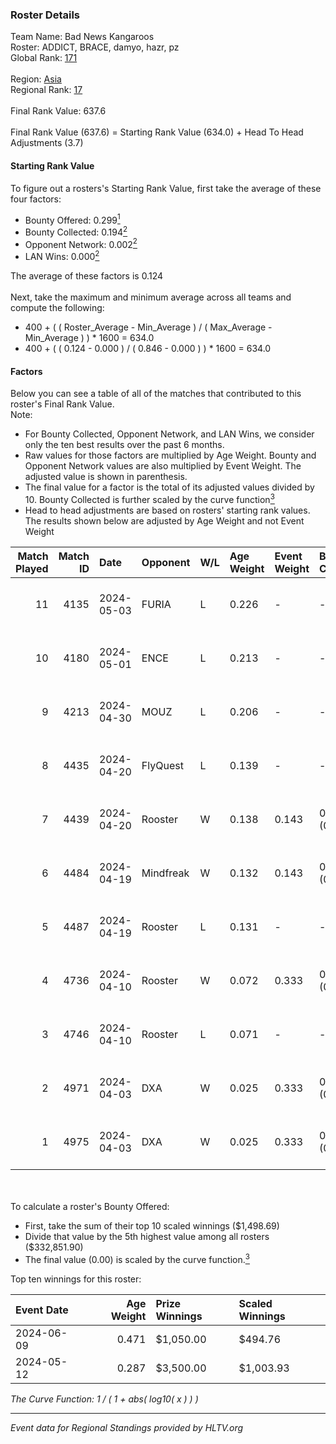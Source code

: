 ### Roster Details<br />
Team Name: Bad News Kangaroos<br />
Roster: ADDICT, BRACE, damyo, hazr, pz<br />
Global Rank: [171](../../standings_global_2024_09_26.md)<br />
<br />
Region: [Asia]( ../../standings_asia_2024_09_26.md)<br />
Regional Rank: [17]( ../../standings_asia_2024_09_26.md)<br />
<br />
Final Rank Value:  637.6<br />
<br />
Final Rank Value (637.6) = Starting Rank Value (634.0) + Head To Head Adjustments (3.7)<br />

#### Starting Rank Value<br />
To figure out a rosters's Starting Rank Value, first take the average of these four factors:<br />
- Bounty Offered: 0.299[<sup>1</sup>](#table2)
- Bounty Collected: 0.194[<sup>2</sup>](#table1)
- Opponent Network: 0.002[<sup>2</sup>](#table1)
- LAN Wins: 0.000[<sup>2</sup>](#table1)

The average of these factors is 0.124<br />
<br />
Next, take the maximum and minimum average across all teams and compute the following:<br />
- 400 + ( ( Roster_Average - Min_Average ) / ( Max_Average - Min_Average ) ) * 1600 = 634.0
- 400 + ( ( 0.124 - 0.000 ) / ( 0.846 - 0.000 ) ) * 1600 = 634.0


#### Factors<br />
Below you can see a table of all of the matches that contributed to this roster's Final Rank Value.<br />
Note:<br />

- For Bounty Collected, Opponent Network, and LAN Wins, we consider only the ten best results over the past 6 months.
- Raw values for those factors are multiplied by Age Weight. Bounty and Opponent Network values are also multiplied by Event Weight. The adjusted value is shown in parenthesis.
- The final value for a factor is the total of its adjusted values divided by 10. Bounty Collected is further scaled by the curve function[<sup>3</sup>](#curveFunction)
- Head to head adjustments are based on rosters' starting rank values. The results shown below are adjusted by Age Weight and not Event Weight
<span id="table1"></span><br />


| Match Played | Match ID | Date       | Opponent  | W/L | Age Weight | Event Weight | Bounty Collected | Opponent Network | LAN Wins  | H2H Adj. | Roster                         |
| -: | -: | :- | :- | :- | :- | :- | :- | :- | :- | -: | :- |
|           11 |     4135 | 2024-05-03 | FURIA     | L   | 0.226      | -            | -                | -                | -         |    -0.03 | ADDICT, BRACE, damyo, hazr, pz |
|           10 |     4180 | 2024-05-01 | ENCE      | L   | 0.213      | -            | -                | -                | -         |    -0.41 | ADDICT, BRACE, damyo, hazr, pz |
|            9 |     4213 | 2024-04-30 | MOUZ      | L   | 0.206      | -            | -                | -                | -         |    -0.01 | ADDICT, BRACE, damyo, hazr, pz |
|            8 |     4435 | 2024-04-20 | FlyQuest  | L   | 0.139      | -            | -                | -                | -         |    -0.69 | ADDICT, BRACE, damyo, hazr, pz |
|            7 |     4439 | 2024-04-20 | Rooster   | W   | 0.138      | 0.143        | 0.015 (0.000)    | 0.308 (0.006)    | 0 (0.000) |     2.73 | ADDICT, BRACE, damyo, hazr, pz |
|            6 |     4484 | 2024-04-19 | Mindfreak | W   | 0.132      | 0.143        | 0.002 (0.000)    | 0.259 (0.005)    | 0 (0.000) |     2.26 | ADDICT, BRACE, damyo, hazr, pz |
|            5 |     4487 | 2024-04-19 | Rooster   | L   | 0.131      | -            | -                | -                | -         |    -1.53 | ADDICT, BRACE, damyo, hazr, pz |
|            4 |     4736 | 2024-04-10 | Rooster   | W   | 0.072      | 0.333        | 0.015 (0.000)    | 0.308 (0.007)    | 0 (0.000) |     1.42 | ADDICT, BRACE, damyo, hazr, pz |
|            3 |     4746 | 2024-04-10 | Rooster   | L   | 0.071      | -            | -                | -                | -         |    -0.84 | ADDICT, BRACE, damyo, hazr, pz |
|            2 |     4971 | 2024-04-03 | DXA       | W   | 0.025      | 0.333        | 0.000 (0.000)    | 0.221 (0.002)    | 0 (0.000) |     0.39 | ADDICT, BRACE, damyo, hazr, pz |
|            1 |     4975 | 2024-04-03 | DXA       | W   | 0.025      | 0.333        | 0.000 (0.000)    | 0.221 (0.002)    | 0 (0.000) |     0.39 | ADDICT, BRACE, damyo, hazr, pz |

<br />
<span id="table2"></span><br />
To calculate a roster's Bounty Offered:<br />

- First, take the sum of their top 10 scaled winnings ($1,498.69)
- Divide that value by the 5th highest value among all rosters ($332,851.90)
- The final value (0.00) is scaled by the curve function.[<sup>3</sup>](#curveFunction)

Top ten winnings for this roster:<br />

| Event Date | Age Weight | Prize Winnings | Scaled Winnings |
| :- | -: | :- | :- |
| 2024-06-09 |      0.471 | $1,050.00      | $494.76         |
| 2024-05-12 |      0.287 | $3,500.00      | $1,003.93       |


<span id="curveFunction"></span>_The Curve Function: 1 / ( 1 + abs( log10( x ) ) )_<br />

---
_Event data for Regional Standings provided by HLTV.org_<br />

